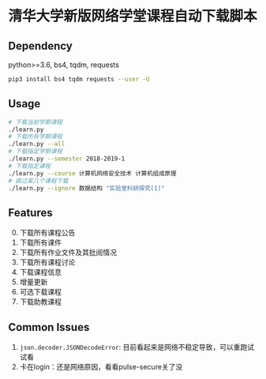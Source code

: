 # 清华大学新版网络学堂课程自动下载脚本

## Dependency

python>=3.6, bs4, tqdm, requests

```bash
pip3 install bs4 tqdm requests --user -U
```

## Usage

```bash
# 下载当前学期课程
./learn.py
# 下载所有学期课程
./learn.py --all
# 下载指定学期课程
./learn.py --semester 2018-2019-1
# 下载指定课程
./learn.py --course 计算机网络安全技术 计算机组成原理
# 跳过某几个课程下载
./learn.py --ignore 数据结构 "实验室科研探究(1)"
```

## Features

0. 下载所有课程公告
1. 下载所有课件
2. 下载所有作业文件及其批阅情况
3. 下载所有课程讨论
4. 下载课程信息
5. 增量更新
6. 可选下载课程
7. 下载助教课程

## Common Issues

1. `json.decoder.JSONDecodeError`: 目前看起来是网络不稳定导致，可以重跑试试看
2. 卡在login：还是网络原因，看看pulse-secure关了没
